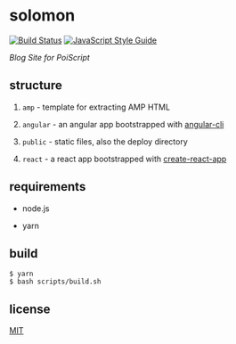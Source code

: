 solomon
===

[![Build Status](https://img.shields.io/travis/PoiScript/solomon.svg)](https://travis-ci.org/PoiScript/solomon)
[![JavaScript Style Guide](https://img.shields.io/badge/code_style-standard-brightgreen.svg)](https://standardjs.com)

_Blog Site for PoiScript_

structure
---

1. `amp` - template for extracting AMP HTML

2. `angular` - an angular app bootstrapped with [angular-cli](https://github.com/angular/angular-cli)

3. `public` - static files, also the deploy directory

4. `react` - a react app bootstrapped with [create-react-app](https://github.com/facebookincubator/create-react-app)

requirements
---

- node.js

- yarn

build
---

```
$ yarn
$ bash scripts/build.sh
```

license
---

[MIT](https://github.com/PoiScript/solomon/blob/master/LICENSE)

